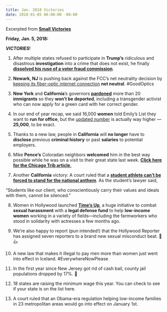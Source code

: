 ```yaml
---
title: Jan. 2018 Victories
date: 2018-01-05 06:00:00 -08:00
---
```


Excerpted from [**Small Victories**](https://www.celebratesmallvictories.com/) 

**Friday, Jan. 5, 2018:**

***VICTORIES***!

1. After multiple states refused to participate in **Trump’s** ridiculous and disastrous **investigation** into a crime that does not exist, he finally **[dissolved his ruse of a voter fraud commission](https://www.nytimes.com/2018/01/03/us/politics/trump-voter-fraud-commission.html?utm_source=Small%2BVictories%2BNewsletter&utm_campaign=fbefd8b4da-EMAIL_CAMPAIGN_2018_01_05&utm_medium=email&utm_term=0_636f315e88-fbefd8b4da-142027269&_r=0&auth=login-email)**.

2. **Newark, NJ** is pushing back against the FCC’s net neutrality decision by [keeping its fiber-optic internet connection](https://www.axios.com/newark-commits-to-keeping-its-fiber-network-net-neutral-2519349873.html?utm_source=Small+Victories+Newsletter&utm_campaign=fbefd8b4da-EMAIL_CAMPAIGN_2018_01_05&utm_medium=email&utm_term=0_636f315e88-fbefd8b4da-142027269) **net neutral**. #GoodOptics

3. **New York** and **California**’s governors **[pardoned](https://www.nytimes.com/2017/12/27/nyregion/trump-cuomo-pardons-immigrants.html?utm_source=Small+Victories+Newsletter&utm_campaign=fbefd8b4da-EMAIL_CAMPAIGN_2018_01_05&utm_medium=email&utm_term=0_636f315e88-fbefd8b4da-142027269)** more than 20 **immigrants** so they **won’t be deported**, including a transgender activist who can now apply for a green card with her correct gender.

4. In our end of year recap, we said 16,000 **women** told Emily’s List they want to **run for office**, but the [updated number](http://thehill.com/blogs/blog-briefing-room/365855-emilys-list-25000-women-have-reached-out-to-us-to-run-for-office?utm_source=Small+Victories+Newsletter&utm_campaign=fbefd8b4da-EMAIL_CAMPAIGN_2018_01_05&utm_medium=email&utm_term=0_636f315e88-fbefd8b4da-142027269) is actually way higher — **25,000**, to be exact.
 
5. Thanks to a new law, people in **California** will **no longer** have to **disclose** previous **criminal history** or past **salaries** to potential employers.

6. Mike **Pence’s** Coloradan neighbors **welcomed** him in the best way possible while he was on a visit to their great state last week.
[**Click here for the Chicago Trib article**.](http://www.chicagotribune.com/news/nationworld/ct-mike-pence-neighbors-20171230-story.html)

7. Another **California** victory: A court ruled that a **[student athlete can’t be forced to stand for the national anthem](http://www.latimes.com/local/lanow/la-me-ln-student-athlete-kneel-20171229-story.html?utm_source=Small+Victories+Newsletter&utm_campaign=fbefd8b4da-EMAIL_CAMPAIGN_2018_01_05&utm_medium=email&utm_term=0_636f315e88-fbefd8b4da-142027269)**. As the student’s lawyer said,
 
“Students like our client, who conscientiously carry their values and ideals with them, cannot be silenced.”

8. Women in Hollywood launched **[Time’s Up](https://www.timesupnow.com/)**, a huge initiative to combat **sexual harassment** with a **legal defense fund** to help **low-income women** working in a variety of fields—including the farmworkers who stood in solidarity with actresses a few months ago.

9. We’re also happy to report (pun intended!) that the Hollywood Reporter has assigned seven reporters to a brand new sexual misconduct beat. 📰 👍

10. A new law that makes it illegal to pay men more than women just went into effect in Iceland. #EverywhereNowPlease

11. In the first year since New Jersey got rid of cash bail, county jail populations dropped by 17%. 🙌

12. 18 states are raising the minimum wage this year. You can check to see if your state is on the list here.

13. A court ruled that an Obama-era regulation helping low-income families in 23 metropolitan areas would go into effect on January 1st.